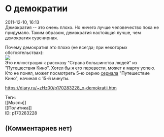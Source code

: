 О демократии
============

  
2011-12-10, 16:13  
 Демократия -- это очень плохо. Но ничего лучше человечество пока не придумало. Таким образом, демократия настоящая лучше, чем демократия сувенирная.   
   
 Почему демократия это плохо (не всегда; при некоторых обстоятельствах):   
   [![](http://s58.radikal.ru/i161/1112/45/fdc937f6fc72t.jpg)](http://s58.radikal.ru/i161/1112/45/fdc937f6fc72.jpg)     
 Это иллюстрация к рассказу "Страна большинства людей" из "Путешествия Кино". Хотел бы я его перевести, может к марту успею. Кто не понял, может посмотреть 5-ю серию  [сериала](http://www.world-art.ru/animation/animation.php?id=2391)  "Путешествие Кино", начиная с 15-й минуты.   
  
<https://diary.ru/~zHz00/p170283228_o-demokratii.htm>  
  
Теги:  
[[Мысли]]  
[[Политика]]  
ID: p170283228  


(Комментариев нет)
------------------
